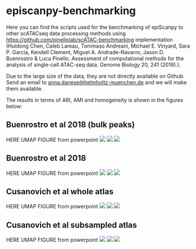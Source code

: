 # episcanpy-benchmarking

Here you can find the scripts used for the benchmarking of epiScanpy to other scATACseq data processing methods using https://github.com/pinellolab/scATAC-benchmarking implementation (Huidong Chen, Caleb Lareau, Tommaso Andreani, Michael E. Vinyard, Sara P. Garcia, Kendell Clement, Miguel A. Andrade-Navarro, Jason D. Buenrostro & Luca Pinello. Assessment of computational methods for the analysis of single-cell ATAC-seq data. Genome Biology 20, 241 (2019).).

Due to the large size of the data, they are not directly available on Github. Send an email to anna.danese@helmholtz-muenchen.de and we will make them available.

The results in terms of ARI, AMI and homogeneity is shown in the figures below:

## Buenrostro et al 2018 (bulk peaks)
HERE UMAP FIGURE from powerpoint
<img src="../images/Buenrostro_bulk_dotplot_ARI.png">
<img src="../images/Buenrostro_bulk_dotplot_AMI.png">
<img src="../images/Buenrostro_bulk_dotplot_homogeneity.png">


## Buenrostro et al 2018
HERE UMAP FIGURE from powerpoint
<img src="../images/Buenrostro_all_dotplot_ARI.png">
<img src="../images/Buenrostro_all_dotplot_AMI.png">
<img src="../images/Buenrostro_all_dotplot_homogeneity.png">

## Cusanovich et al whole atlas
HERE UMAP FIGURE from powerpoint
<img src="../images/Cusanovich_all_dotplot_ARI.png">
<img src="../images/Cusanovich_all_dotplot_AMI.png">
<img src="../images/Cusanovich_all_dotplot_homogeneity.png">


## Cusanovich et al subsampled atlas
HERE UMAP FIGURE from powerpoint
<img src="../images/Cusanovich_subset_dotplot_ARI.png">
<img src="../images/Cusanovich_subset_dotplot_AMI.png">
<img src="../images/Cusanovich_subset_dotplot_homogeneity.png">



